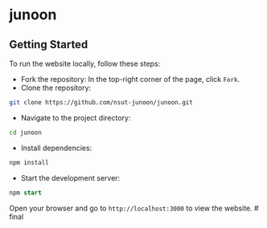 # junoon

## Getting Started
To run the website locally, follow these steps:

- Fork the repository: In the top-right corner of the page, click `Fork`.
- Clone the repository:
```bash
git clone https://github.com/nsut-junoon/junoon.git
```
- Navigate to the project directory:
```bash
cd junoon
```
- Install dependencies:
```bash
npm install
```
- Start the development server:
```sql
npm start
```
Open your browser and go to `http://localhost:3000` to view the website.
#   f i n a l  
 